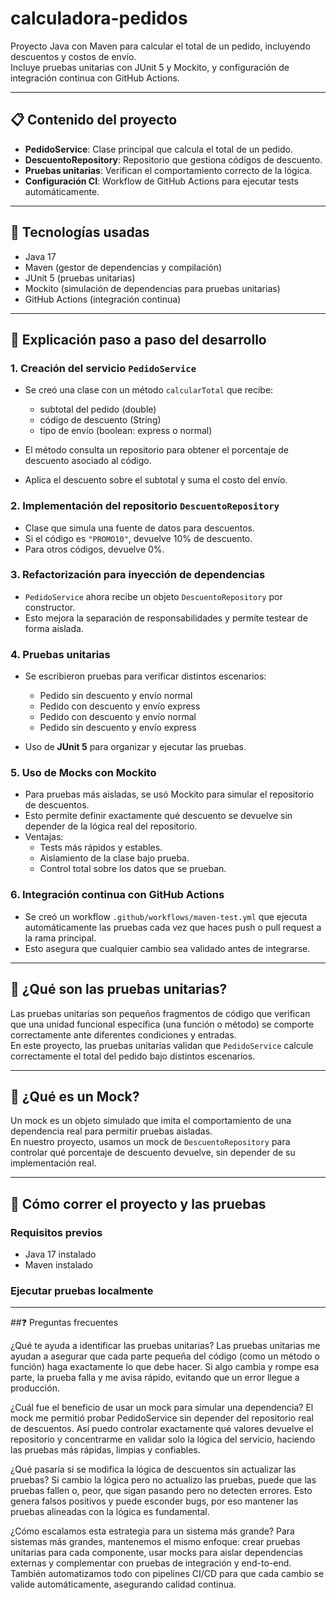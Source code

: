 # calculadora-pedidos

Proyecto Java con Maven para calcular el total de un pedido, incluyendo descuentos y costos de envío.  
Incluye pruebas unitarias con JUnit 5 y Mockito, y configuración de integración continua con GitHub Actions.

---

## 📋 Contenido del proyecto

- **PedidoService**: Clase principal que calcula el total de un pedido.
- **DescuentoRepository**: Repositorio que gestiona códigos de descuento.
- **Pruebas unitarias**: Verifican el comportamiento correcto de la lógica.
- **Configuración CI**: Workflow de GitHub Actions para ejecutar tests automáticamente.

---

## 🔧 Tecnologías usadas

- Java 17
- Maven (gestor de dependencias y compilación)
- JUnit 5 (pruebas unitarias)
- Mockito (simulación de dependencias para pruebas unitarias)
- GitHub Actions (integración continua)

---

## 📖 Explicación paso a paso del desarrollo

### 1. Creación del servicio `PedidoService`

- Se creó una clase con un método `calcularTotal` que recibe:
  - subtotal del pedido (double)
  - código de descuento (String)
  - tipo de envío (boolean: express o normal)

- El método consulta un repositorio para obtener el porcentaje de descuento asociado al código.

- Aplica el descuento sobre el subtotal y suma el costo del envío.

### 2. Implementación del repositorio `DescuentoRepository`

- Clase que simula una fuente de datos para descuentos.
- Si el código es `"PROMO10"`, devuelve 10% de descuento.
- Para otros códigos, devuelve 0%.

### 3. Refactorización para inyección de dependencias

- `PedidoService` ahora recibe un objeto `DescuentoRepository` por constructor.
- Esto mejora la separación de responsabilidades y permite testear de forma aislada.

### 4. Pruebas unitarias

- Se escribieron pruebas para verificar distintos escenarios:
  - Pedido sin descuento y envío normal
  - Pedido con descuento y envío express
  - Pedido con descuento y envío normal
  - Pedido sin descuento y envío express

- Uso de **JUnit 5** para organizar y ejecutar las pruebas.

### 5. Uso de **Mocks** con Mockito

- Para pruebas más aisladas, se usó Mockito para simular el repositorio de descuentos.
- Esto permite definir exactamente qué descuento se devuelve sin depender de la lógica real del repositorio.
- Ventajas:
  - Tests más rápidos y estables.
  - Aislamiento de la clase bajo prueba.
  - Control total sobre los datos que se prueban.

### 6. Integración continua con GitHub Actions

- Se creó un workflow `.github/workflows/maven-test.yml` que ejecuta automáticamente las pruebas cada vez que haces push o pull request a la rama principal.
- Esto asegura que cualquier cambio sea validado antes de integrarse.

---

## 🧪 ¿Qué son las pruebas unitarias?

Las pruebas unitarias son pequeños fragmentos de código que verifican que una unidad funcional específica (una función o método) se comporte correctamente ante diferentes condiciones y entradas.  
En este proyecto, las pruebas unitarias validan que `PedidoService` calcule correctamente el total del pedido bajo distintos escenarios.

---

## 🤖 ¿Qué es un Mock?

Un mock es un objeto simulado que imita el comportamiento de una dependencia real para permitir pruebas aisladas.  
En nuestro proyecto, usamos un mock de `DescuentoRepository` para controlar qué porcentaje de descuento devuelve, sin depender de su implementación real.

---

## 🚀 Cómo correr el proyecto y las pruebas

### Requisitos previos

- Java 17 instalado
- Maven instalado

### Ejecutar pruebas localmente

---
##❓ Preguntas frecuentes


¿Qué te ayuda a identificar las pruebas unitarias?
Las pruebas unitarias me ayudan a asegurar que cada parte pequeña del código (como un método o función) haga exactamente lo que debe hacer. Si algo cambia y rompe esa parte, la prueba falla y me avisa rápido, evitando que un error llegue a producción.

¿Cuál fue el beneficio de usar un mock para simular una dependencia?
El mock me permitió probar PedidoService sin depender del repositorio real de descuentos. Así puedo controlar exactamente qué valores devuelve el repositorio y concentrarme en validar solo la lógica del servicio, haciendo las pruebas más rápidas, limpias y confiables.

¿Qué pasaría si se modifica la lógica de descuentos sin actualizar las pruebas?
Si cambio la lógica pero no actualizo las pruebas, puede que las pruebas fallen o, peor, que sigan pasando pero no detecten errores. Esto genera falsos positivos y puede esconder bugs, por eso mantener las pruebas alineadas con la lógica es fundamental.

¿Cómo escalamos esta estrategia para un sistema más grande?
Para sistemas más grandes, mantenemos el mismo enfoque: crear pruebas unitarias para cada componente, usar mocks para aislar dependencias externas y complementar con pruebas de integración y end-to-end. También automatizamos todo con pipelines CI/CD para que cada cambio se valide automáticamente, asegurando calidad continua.
